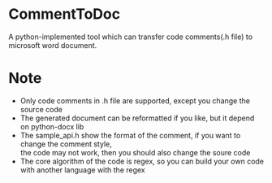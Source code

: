 # CommentToDoc
A python-implemented tool which can transfer code comments(.h file) to microsoft word document.

# Note
- Only code comments in .h file are supported, except you change the source code
- The generated document can be reformatted if you like, but it depend on python-docx lib
- The sample_api.h show the format of the comment, if you want to change the comment style, \
the code may not work, then you should also change the soure code
- The core algorithm of the code is regex, so you can build your own code with another language with the regex
